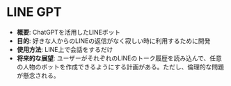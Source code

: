 # LINE GPT
- **概要**: ChatGPTを活用したLINEボット
- **目的**: 好きな人からのLINEの返信がなく寂しい時に利用するために開発
- **使用方法**: LINE上で会話をするだけ
- **将来的な展望**: ユーザーがそれぞれのLINEのトーク履歴を読み込んで、任意の人物のボットを作成できるようにする計画がある。ただし、倫理的な問題が懸念される。
